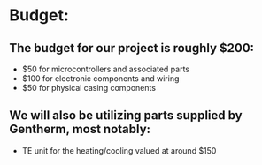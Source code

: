 # Budget:

## The budget for our project is roughly $200:

* $50 for microcontrollers and associated parts
* $100 for electronic components and wiring
* $50 for physical casing components

## We will also be utilizing parts supplied by Gentherm, most notably:

* TE unit for the heating/cooling valued at around $150
